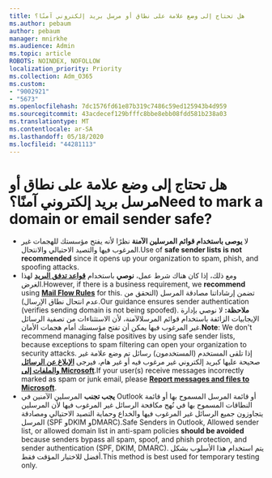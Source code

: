 ```yaml
---
title: هل تحتاج إلى وضع علامة على نطاق أو مرسل بريد إلكتروني آمنًا؟
ms.author: pebaum
author: pebaum
manager: mnirkhe
ms.audience: Admin
ms.topic: article
ROBOTS: NOINDEX, NOFOLLOW
localization_priority: Priority
ms.collection: Adm_O365
ms.custom:
- "9002921"
- "5673"
ms.openlocfilehash: 7dc1576fd61e87b319c7486c59ed125943b4d959
ms.sourcegitcommit: 43acdecef129bfffc8bbe8ebb08fdd581b238a03
ms.translationtype: MT
ms.contentlocale: ar-SA
ms.lasthandoff: 05/18/2020
ms.locfileid: "44281113"
---
```

# <a name="need-to-mark-a-domain-or-email-sender-safe"></a><span data-ttu-id="7d70c-102">هل تحتاج إلى وضع علامة على نطاق أو مرسل بريد إلكتروني آمنًا؟</span><span class="sxs-lookup"><span data-stu-id="7d70c-102">Need to mark a domain or email sender safe?</span></span>

- <span data-ttu-id="7d70c-103">لا **يوصى باستخدام قوائم المرسلين الآمنة** نظرًا لأنه يفتح مؤسستك للهجمات غير المرغوب فيها والتصيد الاحتيالي والانتحال.</span><span class="sxs-lookup"><span data-stu-id="7d70c-103">Use of **safe sender lists is not recommended** since it opens up your organization to spam, phish, and spoofing attacks.</span></span>
- <span data-ttu-id="7d70c-104">ومع ذلك، إذا كان هناك شرط عمل، **نوصي** باستخدام **[قواعد تدفق البريد](https://docs.microsoft.com/microsoft-365/security/office-365-security/create-safe-sender-lists-in-office-365?view=o365-worldwide#recommended-use-mail-flow-rules)** لهذا الغرض.</span><span class="sxs-lookup"><span data-stu-id="7d70c-104">However, if there is a business requirement, we **recommend** using **[Mail Flow Rules](https://docs.microsoft.com/microsoft-365/security/office-365-security/create-safe-sender-lists-in-office-365?view=o365-worldwide#recommended-use-mail-flow-rules)** for this.</span></span> <span data-ttu-id="7d70c-105">تضمن إرشاداتنا مصادقة المرسل (التحقق من عدم انتحال نطاق الإرسال).</span><span class="sxs-lookup"><span data-stu-id="7d70c-105">Our guidance ensures sender authentication (verifies sending domain is not being spoofed).</span></span> <span data-ttu-id="7d70c-106">**ملاحظة:** لا نوصي بإدارة الإيجابيات الزائفة باستخدام قوائم المرسلالآمنة، لأن الاستثناءات من تصفية الرسائل غير المرغوب فيها يمكن أن تفتح مؤسستك أمام هجمات الأمان.</span><span class="sxs-lookup"><span data-stu-id="7d70c-106">**Note**: We don't recommend managing false positives by using safe sender lists, because exceptions to spam filtering can open your organization to security attacks.</span></span> <span data-ttu-id="7d70c-107">إذا تلقى المستخدم (المستخدمون) رسائل تم وضع علامة غير صحيحة عليها كبريد إلكتروني غير مرغوب فيه أو غير هام، فيرجى **[الإبلاغ عن الرسائل والملفات إلى Microsoft](https://protection.office.com/reportsubmission)**.</span><span class="sxs-lookup"><span data-stu-id="7d70c-107">If your user(s) receive messages incorrectly marked as spam or junk email, please **[Report messages and files to Microsoft](https://protection.office.com/reportsubmission)**.</span></span>
- <span data-ttu-id="7d70c-108">**يجب تجنب** المرسلين الآمنين في Outlook أو قائمة المرسل المسموح بها أو قائمة النطاقات المسموح بها في نُهج مكافحة الرسائل غير المرغوب فيها لأن المرسلين يتجاوزون جميع الرسائل غير المرغوب فيها والخداع وحماية التصيد الاحتيالي ومصادقة المرسل (SPF وDKIM وDMARC).</span><span class="sxs-lookup"><span data-stu-id="7d70c-108">Safe Senders in Outlook, Allowed sender list, or allowed domain list in anti-spam policies **should be avoided** because senders bypass all spam, spoof, and phish protection, and sender authentication (SPF, DKIM, DMARC).</span></span> <span data-ttu-id="7d70c-109">يتم استخدام هذا الأسلوب بشكل أفضل للاختبار المؤقت فقط.</span><span class="sxs-lookup"><span data-stu-id="7d70c-109">This method is best used for temporary testing only.</span></span>
